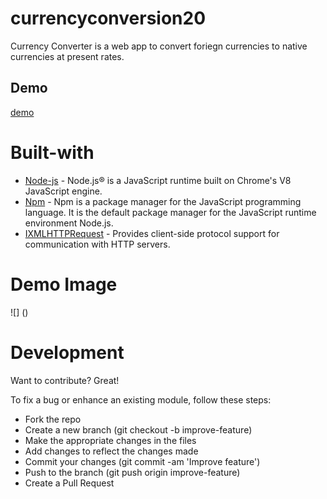 # currencyconversion20
Currency Converter is a web app to convert foriegn currencies to native currencies at present rates.

## Demo

[demo](https://currencyconversion20.herokuapp.com)


# Built-with
* [Node-js](https://nodejs.org/en/docs/)  - Node.js® is a JavaScript runtime built on Chrome's V8 JavaScript engine.
* [Npm](https://docs.npmjs.com/)  -   Npm is a package manager for the JavaScript programming language. It is the default package manager for the JavaScript runtime environment Node.js.
* [IXMLHTTPRequest](https://docs.microsoft.com/en-us/previous-versions/windows/desktop/ms759148(v%3Dvs.85)) - Provides client-side protocol support for communication with HTTP servers. 

# Demo Image
![]
()



# Development
Want to contribute? Great!

To fix a bug or enhance an existing module, follow these steps:
* Fork the repo
* Create a new branch (git checkout -b improve-feature)
* Make the appropriate changes in the files
* Add changes to reflect the changes made
* Commit your changes (git commit -am 'Improve feature')
* Push to the branch (git push origin improve-feature)
* Create a Pull Request
